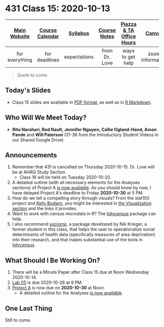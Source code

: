 # 431 Class 15: 2020-10-13

[Main Website](https://thomaselove.github.io/431/) | [Course Calendar](https://thomaselove.github.io/431/calendar.html) | [Syllabus](https://thomaselove.github.io/431-2020-syllabus/) | [Course Notes](https://thomaselove.github.io/431-notes/) | [Piazza & TA Office Hours](https://thomaselove.github.io/431/contact.html) | [Canvas](https://canvas.case.edu) | [Data and Code](https://thomaselove.github.io/431/data_index.html)
:-----------: | :--------------: | :----------: | :---------: | :-------------: | :-----------: | :------------:
for everything | for deadlines | expectations | from Dr. Love | ways to get help | zoom information | for downloads

> Quote to come.

## Today's Slides

- Class 15 slides are available in [PDF format](https://github.com/THOMASELOVE/431-2020/blob/master/classes/class15/431_class-15-slides_2020.pdf), as well as in [R Markdown](https://github.com/THOMASELOVE/431-2020/blob/master/classes/class15/431_class-15-slides_2020.Rmd).

## Who Will We Meet Today?

- **Ritu Narahari, Rod Nault, Jennifer Nguyen, Callie Ogland-Hand, Aman Pande** and **Will Paterson** (31-36 from the Introductory Student Videos in our Shared Google Drive)

## Announcements

1. Remember that 431 is cancelled on Thursday 2020-10-15. Dr. Love will be at AHRQ Study Section. 
    - Class 16 will be held on Tuesday 2020-10-20.
2. A detailed outline (with all necessary elements for the Analyses sections) of Project A [is now available](https://thomaselove.github.io/431-2020-projectA/examples.html). As you should know by now, I have delayed Project A's deadline to Friday **2020-10-30** at 5 PM.
3. How do we tell a compelling story through visuals? From the stat150 project and [Kelly Bodwin](https://twitter.com/kellybodwin), you might be interested in [the Visualization section](https://stat150.blog/post/02-visualization/) and the links it provides.
4. Want to work with census microdata in R? The [tidycensus](https://walker-data.com/tidycensus/index.html) package can help. 
5. I also recommend [sociome](https://github.com/NikKrieger/sociome), a package developed by Nik Krieger, a former student in this class, that helps the user to operationalize social determinants of health data (specifically measures of area deprivation) into their research, and that makes substantial use of the tools in [tidycensus](https://walker-data.com/tidycensus/index.html).

## What Should I Be Working On?

1. There will be a Minute Paper after Class 15 due at Noon Wednesday 2020-10-14.
2. [Lab 05](https://github.com/THOMASELOVE/431-2020/blob/master/labs/lab05/lab05.md) is due 2020-10-26 at 9 PM.
3. [Project A](https://thomaselove.github.io/431-2020-projectA/) is now due on **2020-10-30** at Noon.
    - A detailed outline for the Analyses [is now available](https://thomaselove.github.io/431-2020-projectA/examples.html).

## One Last Thing

Still to come.

